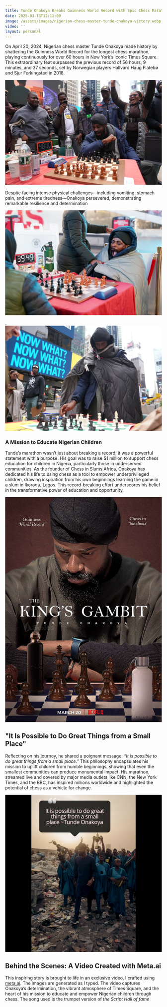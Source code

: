 ```yaml
---
title: Tunde Onakoya Breaks Guinness World Record with Epic Chess Marathon for Children's Education
date: 2025-03-13T12:11:00
image: /assets/images/nigerian-chess-master-tunde-onakoya-victory.webp
video: ''
layout: personal
---
```

On April 20, 2024, Nigerian chess master Tunde Onakoya made history by shattering the Guinness World Record for the longest chess marathon, playing continuously for over 60 hours in New York’s iconic Times Square. This extraordinary feat surpassed the previous record of 56 hours, 9 minutes, and 37 seconds, set by Norwegian players Hallvard Haug Flatebø and Sjur Ferkingstad in 2018. 

![Tunde Onakoya seated with onlookers cheering at times square. Image credit: NY Post](/assets/images/nigerian-chess-master-tunde-onakoya-victory.webp "Tunde Onakoya seated with onlookers cheering at times square. Image credit: NY Post")

Despite facing intense physical challenges—including vomiting, stomach pain, and extreme tiredness—Onakoya persevered, demonstrating remarkable resilience and determination

![Tunde Onakoya seated whilst wrapped in a blanket at times square. Image credit: NY Post](/assets/images/tunde-blanket-times-square.webp "Tunde Onakoya seated whilst wrapped in a blanket at times square. Image credit: NY Post")

.![Tunde Onakoya standing whilst wrapped in a blanket at times square. Image credit: NY Post](/assets/images/master-tunde-onakoya-standing-blanket.webp "Tunde Onakoya standing whilst wrapped in a blanket at times square. Image credit: NY Post")

### A Mission to Educate Nigerian Children

Tunde’s marathon wasn’t just about breaking a record; it was a powerful statement with a purpose. His goal was to raise $1 million to support chess education for children in Nigeria, particularly those in underserved communities. As the founder of Chess in Slums Africa, Onakoya has dedicated his life to using chess as a tool to empower underprivileged children, drawing inspiration from his own beginnings learning the game in a slum in Ikorodu, Lagos. This record-breaking effort underscores his belief in the transformative power of education and opportunity.

![Tunde Onakoya staring at a chess board - King's gambit](/assets/images/tundeOnakoya.jpeg "Tunde Onakoya staring at a chess board - King's gambit")

## "It Is Possible to Do Great Things from a Small Place"

Reflecting on his journey, he shared a poignant message: _“It is possible to do great things from a small place.”_ This philosophy encapsulates his mission to uplift children from humble beginnings, showing that even the smallest communities can produce monumental impact. His marathon, streamed live and covered by major media outlets like CNN, the New York Times, and the BBC, has inspired millions worldwide and highlighted the potential of chess as a vehicle for change.

![It is possible to do great things from a small place- Tunde in Nigeria with some children from the slum](/assets/images/tunde_it_is_possible_thumbnail.png "It is possible to do great things from a small place- Tunde in Nigeria with some children from the slum")

## Behind the Scenes: A Video Created with Meta.ai

This inspiring story is brought to life in an exclusive video, I crafted using  [meta.ai](http://meta.ai). The images are generated as I typed. The video captures Onakoya’s determination, the vibrant atmosphere of Times Square, and the heart of his mission to educate and empower Nigerian children through chess. The song used is the trumpet version of _the Script Hall of fame_
